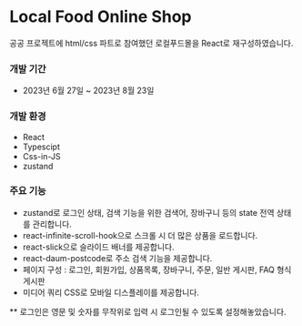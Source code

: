 # Local Food Online Shop

공공 프로젝트에 html/css 파트로 참여했던 로컬푸드몰을 React로 재구성하였습니다.

### 개발 기간

- 2023년 6월 27일 ~ 2023년 8월 23일

### 개발 환경

- React
- Typescipt
- Css-in-JS
- zustand

### 주요 기능

- zustand로 로그인 상태, 검색 기능을 위한 검색어, 장바구니 등의 state 전역 상태를 관리합니다.
- react-infinite-scroll-hook으로 스크롤 시 더 많은 상품을 로드합니다.
- react-slick으로 슬라이드 배너를 제공합니다.
- react-daum-postcode로 주소 검색 기능을 제공합니다.
- 페이지 구성 : 로그인, 회원가입, 상품목록, 장바구니, 주문, 일반 게시판, FAQ 형식 게시판
- 미디어 쿼리 CSS로 모바일 디스플레이를 제공합니다.

** 로그인은 영문 및 숫자를 무작위로 입력 시 로그인될 수 있도록 설정해놓았습니다.
